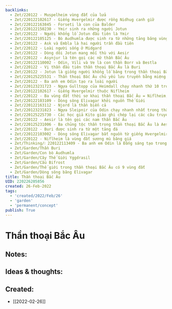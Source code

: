 ```yaml
---
backlinks:
  - Zet/220122 - Muspelheim vùng đất của lửa
  - Zet/220122102617 - Giếng Hvergelmir được rồng Nidhug canh giữ
  - Zet/220122163845 - Forseti là con của Balder
  - Zet/220122150230 - Ymir sinh ra những người Jotun
  - Zet/220122 - Người khổng lồ Jotun đầu tiên là Ymir
  - Zet/220122105125 - Bò Audhumla được sinh ra từ những tảng băng vùng Ginnungagap
  - Zet/220122 - Ask và Embla là hai người trần đầu tiên
  - Zet/220122 - Loài người sống ở Midgard
  - Zet/220122 - Dòng dõi Jotun mang mối thù với Aesir
  - Zet/220122 - Asynjur là tên gọi các nữ thần Bắc Âu
  - Zet/220122110002 - Odin, Vili và Ve là con thần Borr và Bestla
  - Zet/220122 - Vị thần đầu tiên thần thoại Bắc Âu là Buri
  - Zet/220122 - Jotun là giống người khổng lồ băng trong thần thoại Bắc Âu
  - Zet/220125225531 - Thần thoại Bắc Âu chủ yếu lưu truyền bằng miệng
  - Zet/220122 - Ba anh em Odin tạo ra loài người
  - Zet/220123231723 - Ngựa Gulltopp của Heimdall chạy nhanh thứ 10 trong thần thoại Bắc Âu
  - Zet/220122102617 - Giếng Hvergelmir thuộc Niflheim
  - Zet/220122 - Ba vùng đất thời sơ khai thần thoại Bắc Âu = Niflheim, Muspelheim, Ginnungagap
  - Zet/220122103109 - Dòng sông Elivagar khởi nguồn Thế Giới
  - Zet/220122163112 - Njord là thần biển cả
  - Zet/220123231823 - Ngựa Sleipnir của Odin chạy nhanh nhất trong thần thoại Bắc Âu
  - Zet/220125225730 - Các học giả Kito giáo ghi chép lại các câu truyện Thần thoại Bắc Âu
  - Zet/220122 - Aesir là tên gọi các nam thần Bắc Âu
  - Zet/220125231006 - Ba chủng tộc thần trong thần thoại Bắc Âu là Aesir, Vanir và Jotun
  - Zet/220122 - Buri được sinh ra từ một tảng đá
  - Zet/220122103002 - Dòng sông Elivagar bắt nguồn từ giếng Hvergelmir
  - Zet/220122 - Niflheim là vùng đất sương mù băng giá
  - Zet/Thinking/❕ 220122113409 - Ba anh em Odin là Đấng sáng tạo trong thần thoại Bắc Âu
  - Zet/Garden/Thần Buri
  - Zet/Garden/Con bò Audhumla
  - Zet/Garden/Cây Thế Giới Yggdrasil
  - Zet/Garden/Cầu Bifrost
  - Zet/Garden/Thế giới trong thần thoại Bắc Âu có 9 vùng đất
  - Zet/Garden/Dòng sông băng Elivagar
title: Thần thoại Bắc Âu
UID: 220226205856
created: 26-Feb-2022
tags:
  - 'created/2022/Feb/26'
  - 'garden'
  - 'permanent/concept'
publish: True
---
```

# Thần thoại Bắc Âu

## Notes:


## Ideas & thoughts:



## Created:
- [[2022-02-26]]
